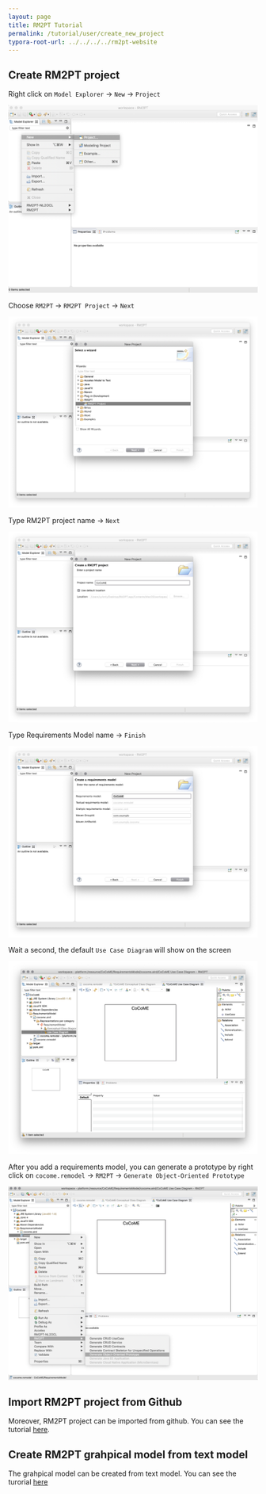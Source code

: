 ```yaml
---
layout: page
title: RM2PT Tutorial
permalink: /tutorial/user/create_new_project
typora-root-url: ../../../../rm2pt-website
---
```


## Create RM2PT project

Right click on `Model Explorer` -> `New` -> `Project`

<img src="/imgs/createproject1.png" alt="Alt text" style="zoom:50%;" />

Choose `RM2PT` -> `RM2PT Project` -> `Next`

<img src="/imgs/createproject2.png" alt="Alt text" style="zoom:50%;" />

Type RM2PT project name -> `Next`

<img src="/imgs/createproject3.png" alt="Alt text" style="zoom:50%;" />

Type Requirements Model name -> `Finish`

<img src="/imgs/createproject4.png" alt="Alt text" style="zoom:50%;" />

Wait a second, the default `Use Case Diagram` will show on the screen

<img src="/imgs/createproject5.png" alt="Alt text" style="zoom:50%;" />

After you add a requirements model, you can generate a prototype by right click on `cocome.remodel` -> `RM2PT` -> `Generate Object-Oriented Prototype`

<img src="/imgs/createproject6.png" alt="Alt text" style="zoom:50%;" />

## Import RM2PT project from Github
Moreover, RM2PT project can be imported from github. You can see the tutorial [here](/tutorial/user/import_rm2pt_project).

## Create RM2PT grahpical model from text model
The grahpical model can be created from text model. You can see the turorial [here](/tutorial/user/create_new_project_from_text_model)
